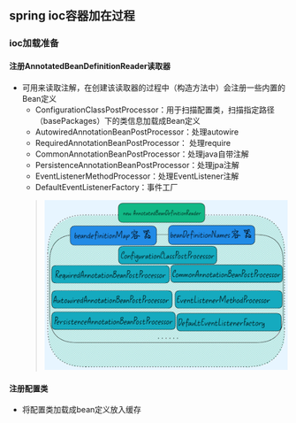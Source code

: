 ## spring ioc容器加在过程

### ioc加载准备  
#### 注册AnnotatedBeanDefinitionReader读取器  
- 可用来读取注解，在创建该读取器的过程中（构造方法中）会注册一些内置的Bean定义
  - ConfigurationClassPostProcessor：用于扫描配置类，扫描指定路径（basePackages）下的类信息加载成Bean定义
  - AutowiredAnnotationBeanPostProcessor：处理autowire
  - RequiredAnnotationBeanPostProcessor： 处理require
  - CommonAnnotationBeanPostProcessor：处理java自带注解
  - PersistenceAnnotationBeanPostProcessor：处理jpa注解
  - EventListenerMethodProcessor：处理EventListener注解
  - DefaultEventListenerFactory：事件工厂
  > **![](/topic/spring/pic/reader-2022-09-08-1437.png)**  

#### 注册配置类 
- 将配置类加载成bean定义放入缓存


